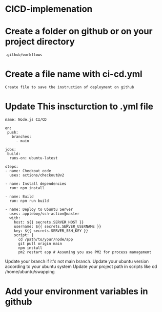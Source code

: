 # CICD-implemenation

  #  Create a folder on github or on your project directory

    .github/workflows
  #   Create a file name with ci-cd.yml

    Create file to save the instruction of deployment on github

  #  Update This inscturction to .yml file


    name: Node.js CI/CD

    on:
     push:
       branches:
         - main

    jobs:
     build:
      runs-on: ubuntu-latest

    steps:
    - name: Checkout code
      uses: actions/checkout@v2

    - name: Install dependencies
      run: npm install

    - name: Build
      run: npm run build

    - name: Deploy to Ubuntu Server
      uses: appleboy/ssh-action@master
      with:
        host: ${{ secrets.SERVER_HOST }}
        username: ${{ secrets.SERVER_USERNAME }}
        key: ${{ secrets.SERVER_SSH_KEY }}
        script: |
          cd /path/to/your/node/app
          git pull origin main
          npm install
          pm2 restart app # Assuming you use PM2 for process management


  Update your branch if it's not main branch.
  Update your ubuntu version according to your ubuntu system
 Update your project path in scripts like cd /home/ubuntu/swapping

 # Add your environment variables in github
     
 
  

    
